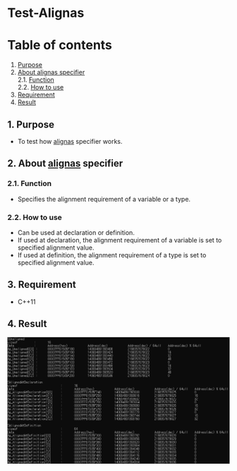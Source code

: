 # Test-Alignas

# Table of contents

1. [Purpose](#1-purpose)  
2. [About alignas specifier](#2-about-alignas-specifier)  
2.1. [Function](#21-function)  
2.2. [How to use](#22-how-to-use)  
3. [Requirement](#3-requirement)  
4. [Result](#4-result)  

## 1. Purpose

- To test how [alignas](https://en.cppreference.com/w/cpp/language/alignas) specifier works.

## 2. About [alignas](https://en.cppreference.com/w/cpp/language/alignas) specifier

### 2.1. Function

- Specifies the alignment requirement of a variable or a type.

### 2.2. How to use

- Can be used at declaration or definition.
- If used at declaration, the alignment requirement of a variable is set to specified alignment value.
- If used at definition, the alignment requirement of a type is set to specified alignment value.

## 3. Requirement

- C++11

## 4. Result

![Result](Result.png)
